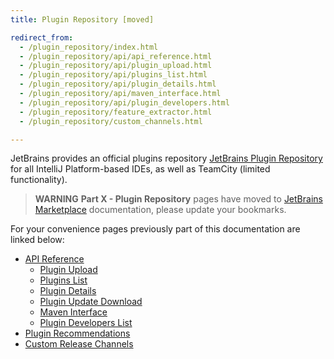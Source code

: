 ```yaml
---
title: Plugin Repository [moved]

redirect_from:
  - /plugin_repository/index.html
  - /plugin_repository/api/api_reference.html
  - /plugin_repository/api/plugin_upload.html
  - /plugin_repository/api/plugins_list.html
  - /plugin_repository/api/plugin_details.html
  - /plugin_repository/api/maven_interface.html
  - /plugin_repository/api/plugin_developers.html
  - /plugin_repository/feature_extractor.html
  - /plugin_repository/custom_channels.html

---
```

<!-- Copyright 2000-2020 JetBrains s.r.o. and other contributors. Use of this source code is governed by the Apache 2.0 license that can be found in the LICENSE file. -->

JetBrains provides an official plugins repository [JetBrains Plugin Repository](https://plugins.jetbrains.com) for all IntelliJ Platform-based IDEs, as well as TeamCity (limited functionality).
 
> **WARNING** **Part X - Plugin Repository** pages have moved to [JetBrains Marketplace](https://plugins.jetbrains.com/docs/marketplace/about-marketplace.html) documentation, please update your bookmarks. 

For your convenience pages previously part of this documentation are linked below:

* [API Reference](https://plugins.jetbrains.com/docs/marketplace/api-reference.html)
  * [Plugin Upload](https://plugins.jetbrains.com/docs/marketplace/plugin-upload.html)
  * [Plugins List](https://plugins.jetbrains.com/docs/marketplace/plugins-list.html)
  * [Plugin Details](https://plugins.jetbrains.com/docs/marketplace/plugin-details.html)
  * [Plugin Update Download](https://plugins.jetbrains.com/docs/marketplace/plugin-update-download.html)
  * [Maven Interface](https://plugins.jetbrains.com/docs/marketplace/maven-interface.html)
  * [Plugin Developers List](https://plugins.jetbrains.com/docs/marketplace/plugin-developers-list.html)
* [Plugin Recommendations](https://plugins.jetbrains.com/docs/marketplace/intellij-plugin-recommendations.html)
* [Custom Release Channels](https://plugins.jetbrains.com/docs/marketplace/custom-release-channels.html)

